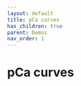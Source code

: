 ```yaml
---
layout: default
title: pCa curves
has_children: true
parent: Demos
nav_order: 1
---
```


# pCa curves


